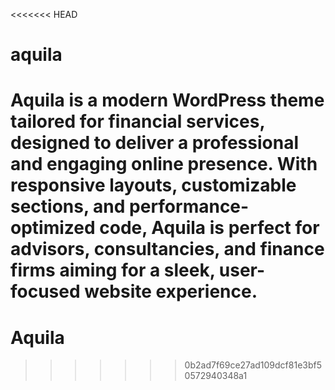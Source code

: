 <<<<<<< HEAD
# aquila
Aquila is a modern WordPress theme tailored for financial services, designed to deliver a professional and engaging online presence. With responsive layouts, customizable sections, and performance-optimized code, Aquila is perfect for advisors, consultancies, and finance firms aiming for a sleek, user-focused website experience.
=======
# Aquila
>>>>>>> 0b2ad7f69ce27ad109dcf81e3bf50572940348a1
